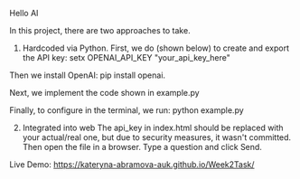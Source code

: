 Hello AI

In this project, there are two approaches to take. 

1. Hardcoded via Python.
First, we do (shown below) to create and export the API key:
setx OPENAI_API_KEY "your_api_key_here"  

Then we install OpenAI:
pip install openai. 

Next, we implement the code shown in example.py

Finally, to configure in the terminal, we run:
python example.py

2. Integrated into web 
The api_key in index.html should be replaced with your actual/real one, but due to security measures, it wasn't committed. 
Then open the file in a browser.
Type a question and click Send.

Live Demo: https://kateryna-abramova-auk.github.io/Week2Task/